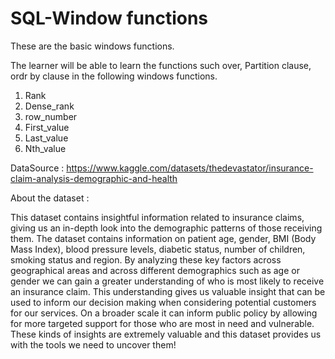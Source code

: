 # SQL-Window functions
These are the basic windows functions.

The learner will be able to learn the functions such over, Partition clause, ordr by clause in the following windows functions.
1. Rank
2. Dense_rank
3. row_number
4. First_value
5. Last_value
6. Nth_value

DataSource : https://www.kaggle.com/datasets/thedevastator/insurance-claim-analysis-demographic-and-health

About the dataset : 

This dataset contains insightful information related to insurance claims, giving us an in-depth look into the demographic patterns of those receiving them. The dataset contains information on patient age, gender, BMI (Body Mass Index), blood pressure levels, diabetic status, number of children, smoking status and region. By analyzing these key factors across geographical areas and across different demographics such as age or gender we can gain a greater understanding of who is most likely to receive an insurance claim. This understanding gives us valuable insight that can be used to inform our decision making when considering potential customers for our services. On a broader scale it can inform public policy by allowing for more targeted support for those who are most in need and vulnerable. These kinds of insights are extremely valuable and this dataset provides us with the tools we need to uncover them!
